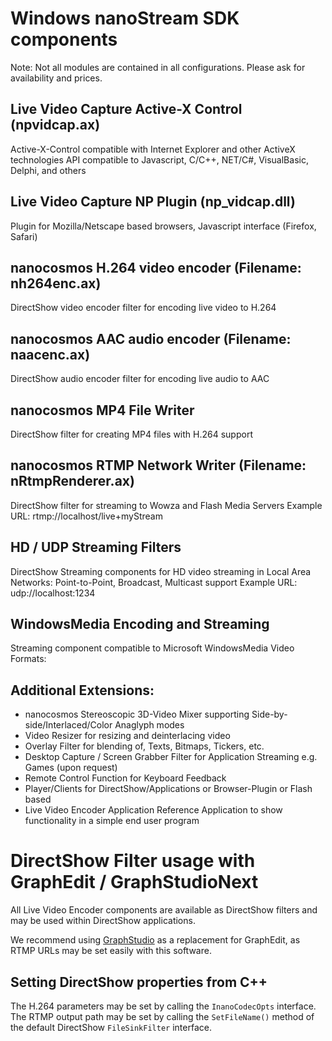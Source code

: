 # Windows nanoStream SDK components

Note: Not all modules are contained in all configurations. Please ask for availability and prices.
## Live Video Capture Active-X Control (npvidcap.ax)
Active-X-Control compatible with Internet Explorer and other ActiveX technologies
API compatible to Javascript, C/C++, NET/C#, VisualBasic, Delphi, and others

## Live Video Capture NP Plugin (np_vidcap.dll)
Plugin for Mozilla/Netscape based browsers, Javascript interface (Firefox, Safari)

## nanocosmos H.264 video encoder (Filename: nh264enc.ax)
DirectShow video encoder filter for encoding live video to H.264

## nanocosmos AAC audio encoder (Filename: naacenc.ax)
DirectShow audio encoder filter for encoding live audio to AAC

## nanocosmos MP4 File Writer
DirectShow filter for creating MP4 files with H.264 support

## nanocosmos RTMP Network Writer (Filename: nRtmpRenderer.ax)
DirectShow filter for streaming to Wowza and Flash Media Servers
Example URL: rtmp://localhost/live+myStream

## HD / UDP Streaming Filters
DirectShow Streaming components for HD video streaming in Local Area Networks:
Point-to-Point, Broadcast, Multicast support
Example URL: udp://localhost:1234

## WindowsMedia Encoding and Streaming
Streaming component compatible to Microsoft WindowsMedia Video Formats:

## Additional Extensions:
- nanocosmos Stereoscopic 3D-Video Mixer supporting Side-by-side/Interlaced/Color Anaglyph
modes
- Video Resizer for resizing and deinterlacing video
- Overlay Filter for blending of, Texts, Bitmaps, Tickers, etc.
- Desktop Capture / Screen Grabber Filter for Application Streaming e.g. Games (upon request)
- Remote Control Function for Keyboard Feedback
- Player/Clients for DirectShow/Applications or Browser-Plugin or Flash based
- Live Video Encoder Application
Reference Application to show functionality in a simple end user program

# DirectShow Filter usage with GraphEdit / GraphStudioNext
All Live Video Encoder components are available as DirectShow filters and may be used within DirectShow applications.

We recommend using [GraphStudio][2565d961] as a replacement for GraphEdit, as RTMP URLs may be set easily with this software.



## Setting DirectShow properties from C++
The H.264 parameters may be set by calling the `InanoCodecOpts` interface. The RTMP output path may be set by calling the `SetFileName()` method of the default DirectShow `FileSinkFilter` interface.

  [2565d961]: https://code.google.com/p/graph-studio-next/ "https://code.google.com/p/graph-studio-next/"
